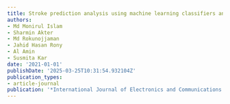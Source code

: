 ```yaml
---
title: Stroke prediction analysis using machine learning classifiers and feature technique
authors:
- Md Monirul Islam
- Sharmin Akter
- Md Rokunojjaman
- Jahid Hasan Rony
- Al Amin
- Susmita Kar
date: '2021-01-01'
publishDate: '2025-03-25T10:31:54.932104Z'
publication_types:
- article-journal
publication: '*International Journal of Electronics and Communications Systems*'
---
```

